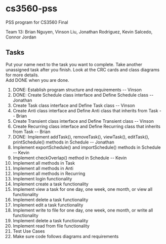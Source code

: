 # cs3560-pss
PSS program for CS3560 Final</br>

Team 13:  Brian Nguyen, Vinson Liu, Jonathan Rodriguez, Kevin Salcedo, Connor Jordan

## Tasks
Put your name next to the task you want to complete. Take another unassigned task after you finish.
Look at the CRC cards and class diagrams for more details. </br>
Add DONE when you are done. </br>
1. DONE: Establish program structure and requirements -- Vinson
2. DONE: Create Schedule class interface and Define Schedule class -- Jonathan
3. Create Task class interface and Define Task class -- Vinson
4. Create Anti class interface and Define Anti class that inherits from Task -- Brian
5. Create Transient class interface and Define Transient class -- Vinson
6. Create Recurring class interface and Define Recurring class that inherits from Task -- Brian
7. DONE: Implement addTask(), removeTask(), viewTask(), editTask(), printSchedule() methods in Schedule -- Jonathan
8. Implement exportSchedule() and importSchedule() methods in Schedule -- Kevin
9. Implement checkOverlap() method in Schedule -- Kevin
10. Implement all methods in Task
11. Implement all methods in Anti
12. Implement all methods in Recurring
13. Implement login functionality
14. Implement create a task functionality
15. Implement view a task for one day, one week, one month, or view all functionality
16. Implement delete a task functionality
17. Implement edit a task functionality
18. Implement write to file for one day, one week, one month, or write all functionality
19. Implement delete a task functionality
20. Implement read from file functionality
21. Test Use Cases
22. Make sure code follows diagrams and requirements
